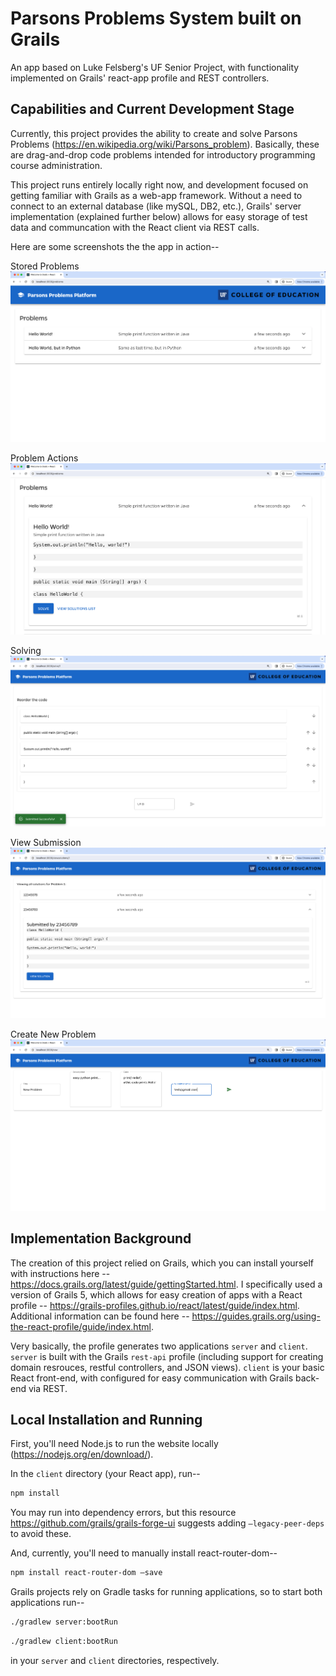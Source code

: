 # Parsons Problems System built on Grails

An app based on Luke Felsberg's UF Senior Project, with functionality implemented on Grails' react-app profile and REST controllers.

## Capabilities and Current Development Stage

Currently, this project provides the ability to create and solve Parsons Problems (https://en.wikipedia.org/wiki/Parsons_problem). Basically, these are drag-and-drop code problems intended for introductory programming course administration.

This project runs entirely locally right now, and development focused on getting familiar with Grails as a web-app framework. Without a need to connect to an external database (like mySQL, DB2, etc.), Grails' server implementation (explained further below) allows for easy storage of test data and communcation with the React client via REST calls.

Here are some screenshots the the app in action--

Stored Problems
![Problem List](https://github.com/lukefelsberg/Parsons-with-Grails-React/blob/adding-functionality/ScreenGrabs/ProblemList.png)

Problem Actions
![Problem List](https://github.com/lukefelsberg/Parsons-with-Grails-React/blob/adding-functionality/ScreenGrabs/ProblemOptions.png)

Solving
![Problem List](https://github.com/lukefelsberg/Parsons-with-Grails-React/blob/adding-functionality/ScreenGrabs/SolveAndSubmit.png)

View Submission
![Problem List](https://github.com/lukefelsberg/Parsons-with-Grails-React/blob/adding-functionality/ScreenGrabs/ViewSubmission.png)

Create New Problem
![Problem List](https://github.com/lukefelsberg/Parsons-with-Grails-React/blob/adding-functionality/ScreenGrabs/CreateProblem.png)

## Implementation Background

The creation of this project relied on Grails, which you can install yourself with instructions here -- https://docs.grails.org/latest/guide/gettingStarted.html.
I specifically used a version of Grails 5, which allows for easy creation of apps with a React profile -- https://grails-profiles.github.io/react/latest/guide/index.html. Additional information can be found here -- https://guides.grails.org/using-the-react-profile/guide/index.html.


Very basically, the profile generates two applications `server` and `client`. `server` is built with the Grails `rest-api` profile (including support for creating domain resrouces, restful controllers, and JSON views). `client` is your basic React front-end, with configured for easy communication with Grails back-end via REST.


## Local Installation and Running

First, you'll need Node.js to run the website locally (https://nodejs.org/en/download/).

In the `client` directory (your React app), run--
```bash
npm install
```
You may run into dependency errors, but this resource https://github.com/grails/grails-forge-ui suggests adding `—legacy-peer-deps` to avoid these.

And, currently, you'll need to manually install react-router-dom--
```bash
npm install react-router-dom —save
```


Grails projects rely on Gradle tasks for running applications, so to start both applications run--
```bash
./gradlew server:bootRun
```
```bash
./gradlew client:bootRun
```
in your `server` and `client` directories, respectively.
